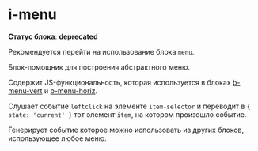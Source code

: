 # i-menu

**Статус блока**: **deprecated**

Рекомендуется перейти на использование блока `menu`.

Блок-помощник для построения абстрактного меню.

Содержит JS-функциональность, которая используется в блоках [b-menu-vert](../b-menu-vert/b-menu-vert.ru.md) и [b-menu-horiz](../b-menu-horiz/b-menu-horiz.ru.md).

Слушает событие `leftclick` на элементе `item-selector` и переводит в `{ state: 'current' }` тот элемент `item`,
на котором произошло событие.

Генерирует событие которое можно использовать из других блоков, использующее любое меню.
